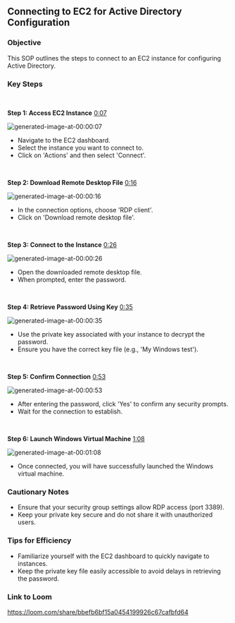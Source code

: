## Connecting to EC2 for Active Directory Configuration

### Objective

This SOP outlines the steps to connect to an EC2 instance for configuring Active Directory.

### Key Steps

 

**Step 1: Access EC2 Instance** [0:07](https://loom.com/share/bbefb6bf15a0454199926c67cafbfd64?t=7)

![generated-image-at-00:00:07](https://loom.com/i/000d5bc385ba437bbfd152e5371e5370?workflows_screenshot=true)

- Navigate to the EC2 dashboard.
- Select the instance you want to connect to.
- Click on 'Actions' and then select 'Connect'.

 

**Step 2: Download Remote Desktop File** [0:16](https://loom.com/share/bbefb6bf15a0454199926c67cafbfd64?t=16)

![generated-image-at-00:00:16](https://loom.com/i/3a697bcb8dc0440d9e141768806000f4?workflows_screenshot=true)

- In the connection options, choose 'RDP client'.
- Click on 'Download remote desktop file'.

 

**Step 3: Connect to the Instance** [0:26](https://loom.com/share/bbefb6bf15a0454199926c67cafbfd64?t=26)

![generated-image-at-00:00:26](https://loom.com/i/2bdce4f1a4bd4dd5b4d757afa17a84ab?workflows_screenshot=true)

- Open the downloaded remote desktop file.
- When prompted, enter the password.

 

**Step 4: Retrieve Password Using Key** [0:35](https://loom.com/share/bbefb6bf15a0454199926c67cafbfd64?t=35)

![generated-image-at-00:00:35](https://loom.com/i/96f826b1d531471e84f0d3a54dfcb9f5?workflows_screenshot=true)

- Use the private key associated with your instance to decrypt the password.
- Ensure you have the correct key file (e.g., 'My Windows test').

 

**Step 5: Confirm Connection** [0:53](https://loom.com/share/bbefb6bf15a0454199926c67cafbfd64?t=53)

![generated-image-at-00:00:53](https://loom.com/i/8149206b40404595afcfd3f75c54ab72?workflows_screenshot=true)

- After entering the password, click 'Yes' to confirm any security prompts.
- Wait for the connection to establish.

 

**Step 6: Launch Windows Virtual Machine** [1:08](https://loom.com/share/bbefb6bf15a0454199926c67cafbfd64?t=68)

![generated-image-at-00:01:08](https://loom.com/i/3b88e79b407c4a879859ffb0cdea854b?workflows_screenshot=true)

- Once connected, you will have successfully launched the Windows virtual machine.

### Cautionary Notes

- Ensure that your security group settings allow RDP access (port 3389).
- Keep your private key secure and do not share it with unauthorized users.

### Tips for Efficiency

- Familiarize yourself with the EC2 dashboard to quickly navigate to instances.
- Keep the private key file easily accessible to avoid delays in retrieving the password.

### Link to Loom

<https://loom.com/share/bbefb6bf15a0454199926c67cafbfd64>
